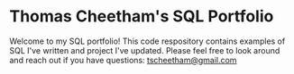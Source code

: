 # Thomas Cheetham's SQL Portfolio

Welcome to my SQL portfolio! This code respository contains examples of SQL I've written and project I've updated. 
Please feel free to look around and reach out if you have questions: tscheetham@gmail.com
